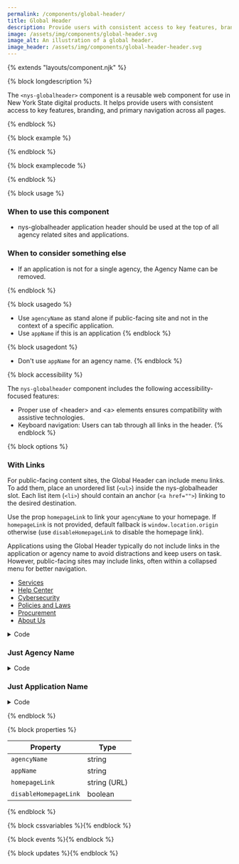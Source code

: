 ```yaml
---
permalink: /components/global-header/
title: Global Header
description: Provide users with consistent access to key features, branding, and primary navigation across all pages.
image: /assets/img/components/global-header.svg
image_alt: An illustration of a global header.
image_header: /assets/img/components/global-header-header.svg
---
```


{% extends "layouts/component.njk" %}


{% block longdescription %}

The <code class="language-js">&lt;nys-globalheader&gt;</code> component is a reusable web component for use in New York State digital products. It helps provide users with consistent access to key features, branding, and primary navigation across all pages.

{% endblock %}

{% block example %}

<nys-globalheader appName="User Registration Form" agencyName="Office of Information Technology Services">
</nys-globalheader>
{% endblock %}

{% block examplecode %}

<nys-globalheader appName="User Registration Form" agencyName="Office of Information Technology Services">
</nys-globalheader>
{% endblock %}

{% block usage %}

### When to use this component
 - nys-globalheader application header should be used at the top of all agency related sites and applications.
 ### When to consider something else
 - If an application is not for a single agency, the Agency Name can be removed.

{% endblock %}

{% block usagedo %}

 - Use `agencyName` as stand alone if public-facing site and not in the context of a specific application.
 - Use `appName` if this is an application
{% endblock %}

{% block usagedont %}

  - Don't use `appName` for an agency name.
{% endblock %}

{% block accessibility %}

The <code class="language-js">nys-globalheader</code> component includes the following accessibility-focused features:

 - Proper use of &lt;header&gt; and &lt;a&gt; elements ensures compatibility with assistive technologies.
 - Keyboard navigation: Users can tab through all links in the header.
{% endblock %}

{% block options %}

### With Links

For public-facing content sites, the Global Header can include menu links. To add them, place an unordered list (`<ul>`) inside the nys-globalheader slot. Each list item (`<li>`) should contain an anchor (`<a href="">`) linking to the desired destination.

Use the prop `homepageLink` to link your `agencyName` to your homepage. If `homepageLink` is not provided, default fallback is `window.location.origin` otherwise (use `disableHomepageLink` to disable the homepage link).

<nys-icon name="info"></nys-icon> Applications using the Global Header typically do not include links in the application or agency name to avoid distractions and keep users on task. However, public-facing sites may include links, often within a collapsed menu for better navigation.

<nys-globalheader homepageLink="https://ny.gov" agencyName="Office of Information Technology Services">
  <ul>
    <li><a href="https://its.ny.gov/services">Services</a></li>
    <li><a href="https://its.ny.gov/get-help">Help Center</a></li>
    <li><a href="https://its.ny.gov/cybersecurity">Cybersecurity</a></li>
    <li><a href="https://its.ny.gov/policies">Policies and Laws</a></li>
    <li><a href="https://its.ny.gov/procurement">Procurement</a></li>
    <li><a href="https://its.ny.gov/about-us">About Us</a></li>
  </ul>
</nys-globalheader>

<details>
  <summary>Code</summary>

```html
<nys-globalheader homepageLink="https://ny.gov" agencyName="Office of Information Technology Services">
  <ul>
    <li><a href="https://its.ny.gov/services">Services</a></li>
    <li><a href="https://its.ny.gov/get-help">Help Center</a></li>
    <li><a href="https://its.ny.gov/cybersecurity">Cybersecurity</a></li>
    <li><a href="https://its.ny.gov/policies">Policies and Laws</a></li>
    <li><a href="https://its.ny.gov/procurement">Procurement</a></li>
    <li><a href="https://its.ny.gov/about-us">About Us</a></li>
  </ul>
</nys-globalheader>
```

</details>

### Just Agency Name

<nys-globalheader disableHomepageLink agencyName="Office of Information Technology Services">
</nys-globalheader>

<details>
  <summary>Code</summary>

```html
<nys-globalheader disableHomepageLink agencyName="Office of Information Technology Services">
</nys-globalheader>
```

</details>

### Just Application Name

<nys-globalheader disableHomepageLink appName="NYS Employee Portal">
</nys-globalheader>

<details>
  <summary>Code</summary>

```html
<nys-globalheader disableHomepageLink appName="NYS Employee Portal">
</nys-globalheader>
```

</details>


{% endblock %}

{% block properties %}

<table>
  <thead>
    <tr>
      <th>Property</th>
      <th>Type</th>
    </tr>
  </thead>
  <tbody>
    <tr>
      <td><code>agencyName</code></td>
      <td>string</td>
    </tr>
    <tr>
      <td><code>appName</code></td>
      <td>string</td>
    </tr>
    <tr>
      <td><code>homepageLink</code></td>
      <td>string (URL)</td>
    </tr>
    <tr>
      <td><code>disableHomepageLink</code></td>
      <td>boolean</td>
    </tr>
  </tbody>
</table>

{% endblock %}

{% block cssvariables %}{% endblock %}

{% block events %}{% endblock %}

{% block updates %}{% endblock %}
